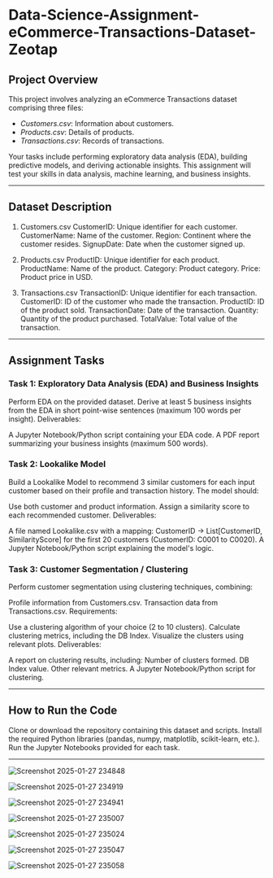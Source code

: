 # Data-Science-Assignment-eCommerce-Transactions-Dataset-Zeotap

## Project Overview
This project involves analyzing an eCommerce Transactions dataset comprising three files:

- *Customers.csv*: Information about customers.
- *Products.csv*: Details of products.
- *Transactions.csv*: Records of transactions.
  
Your tasks include performing exploratory data analysis (EDA), building predictive models, and deriving actionable insights. This assignment will test your skills in data analysis, machine learning, and business insights.

---
## Dataset Description
1. Customers.csv
CustomerID: Unique identifier for each customer.
CustomerName: Name of the customer.
Region: Continent where the customer resides.
SignupDate: Date when the customer signed up.

3. Products.csv
ProductID: Unique identifier for each product.
ProductName: Name of the product.
Category: Product category.
Price: Product price in USD.

5. Transactions.csv
TransactionID: Unique identifier for each transaction.
CustomerID: ID of the customer who made the transaction.
ProductID: ID of the product sold.
TransactionDate: Date of the transaction.
Quantity: Quantity of the product purchased.
TotalValue: Total value of the transaction.

---
## Assignment Tasks

### Task 1: Exploratory Data Analysis (EDA) and Business Insights
Perform EDA on the provided dataset.
Derive at least 5 business insights from the EDA in short point-wise sentences (maximum 100 words per insight).
Deliverables:

A Jupyter Notebook/Python script containing your EDA code.
A PDF report summarizing your business insights (maximum 500 words).

### Task 2: Lookalike Model
Build a Lookalike Model to recommend 3 similar customers for each input customer based on their profile and transaction history. The model should:

Use both customer and product information.
Assign a similarity score to each recommended customer.
Deliverables:

A file named Lookalike.csv with a mapping: CustomerID → List[CustomerID, SimilarityScore] for the first 20 customers (CustomerID: C0001 to C0020).
A Jupyter Notebook/Python script explaining the model's logic.


### Task 3: Customer Segmentation / Clustering
Perform customer segmentation using clustering techniques, combining:

Profile information from Customers.csv.
Transaction data from Transactions.csv.
Requirements:

Use a clustering algorithm of your choice (2 to 10 clusters).
Calculate clustering metrics, including the DB Index.
Visualize the clusters using relevant plots.
Deliverables:

A report on clustering results, including:
Number of clusters formed.
DB Index value.
Other relevant metrics.
A Jupyter Notebook/Python script for clustering.

---



## How to Run the Code
Clone or download the repository containing this dataset and scripts.
Install the required Python libraries (pandas, numpy, matplotlib, scikit-learn, etc.).
Run the Jupyter Notebooks provided for each task.


---
![Screenshot 2025-01-27 234848](https://github.com/user-attachments/assets/c13aa1c5-9783-4bc8-869e-d811c392954b)

![Screenshot 2025-01-27 234919](https://github.com/user-attachments/assets/d906dfe0-4f10-4f62-8d4b-325f89e289a8)

![Screenshot 2025-01-27 234941](https://github.com/user-attachments/assets/4a3b37df-06ca-4ce6-a607-7de53b53912d)

![Screenshot 2025-01-27 235007](https://github.com/user-attachments/assets/45cd7e57-1114-42be-8cea-be08b2dc6eaf)

![Screenshot 2025-01-27 235024](https://github.com/user-attachments/assets/1995c03c-50a2-4932-b83f-1430a825d924)

![Screenshot 2025-01-27 235047](https://github.com/user-attachments/assets/b8a821a9-f222-435f-ae0a-183d65f83594)

![Screenshot 2025-01-27 235058](https://github.com/user-attachments/assets/3c07b285-7deb-4300-8778-907a61ada2d7)



